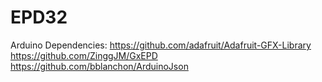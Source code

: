 # EPD32
Arduino Dependencies:
https://github.com/adafruit/Adafruit-GFX-Library
https://github.com/ZinggJM/GxEPD
https://github.com/bblanchon/ArduinoJson